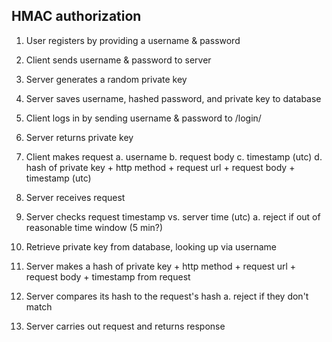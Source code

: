 ## HMAC authorization

1. User registers by providing a username & password
2. Client sends username & password to server
3. Server generates a random private key
4. Server saves username, hashed password, and private key to database

5. Client logs in by sending username & password to /login/
6. Server returns private key

7. Client makes request
 a. username
 b. request body
 c. timestamp (utc)
 d. hash of private key + http method + request url + request body + timestamp (utc)
8. Server receives request
9. Server checks request timestamp vs. server time (utc)
 a. reject if out of reasonable time window (5 min?)
10. Retrieve private key from database, looking up via username
11. Server makes a hash of private key + http method + request url + request body + timestamp from request
12. Server compares its hash to the request's hash
 a. reject if they don't match
13. Server carries out request and returns response

